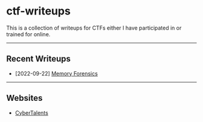 # ctf-writeups

This is a collection of writeups for CTFs either I have participated in or trained for online.

---

## Recent Writeups

- [2022-09-22] [Memory Forensics](./sites/CyberTalents/Introduction-to-Cybersecurity/lesson-22.md)

---

## Websites

- [CyberTalents](./sites/CyberTalents/README.md)
